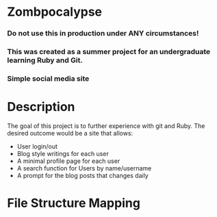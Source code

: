 # Zombpocalypse

### Do not use this in production under ANY circumstances!
### This was created as a summer project for an undergraduate learning Ruby and Git.
### Simple social media site

# Description

The goal of this project is to further experience with git and Ruby.
The desired outcome would be a site that allows:
- User login/out
- Blog style writings for each user
- A minimal profile page for each user
- A search function for Users by name/username
- A prompt for the blog posts that changes daily


# File Structure Mapping

<To be completed when project is finished>

                                                                                                                                  
